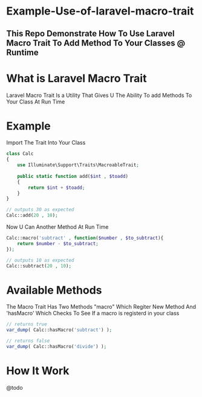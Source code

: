 # Example-Use-of-laravel-macro-trait
This Repo Demonstrate How To Use Laravel Macro Trait To Add Method To Your Classes @ Runtime
--
# What is Laravel Macro Trait
Laravel Macro Trait Is a Utility That Gives U The Ability To add Methods To Your Class At Run Time
# Example
Import The Trait Into Your Class

```php
class Calc
{
	use Illuminate\Support\Traits\MacroableTrait;
	
	public static function add($int , $toadd)
	{
		return $int + $toadd;
	}
}

// outputs 30 as expected
Calc::add(20 , 10);
```

Now U Can Another Method At Run Time

```php
Calc::macro('subtract' , function($number , $to_subtract){
	return $number - $to_subtract;
});

// outputs 10 as expected
Calc::subtract(20 , 10);
```

# Available Methods
The Macro Trait Has Two Methods "macro" Which Regiter New Method
And 'hasMacro' Which Checks To See If a macro is registerd in your class

```php
// returns true
var_dump( Calc::hasMacro('subtract') );

// returns false
var_dump( Calc::hasMacro('divide') );
```

# How It Work
@todo
